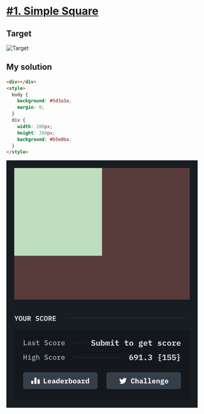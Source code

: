 # [#1. Simple Square](https://cssbattle.dev/play/1)

## Target

![Target](https://cssbattle.dev/targets/1@2x.png)

## My solution

```html
<div></div>
<style>
  body {
    background: #5d3a3a;
    margin: 0;
  }
  div {
    width: 200px;
    height: 200px;
    background: #b5e0ba;
  }
</style>
```

![Solution](./images/1-simply-square.png)
